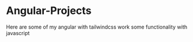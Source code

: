 # Angular-Projects
Here are some of my angular with tailwindcss work some functionality with javascript
